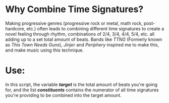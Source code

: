 # Why Combine Time Signatures?

Making progressive genres (progressive rock or metal, math rock, post-hardcore, etc.) often leads to combining different time signatures to create a novel feeling through rhythm, combinations of 2/4, 3/4, 4/4, 5/4, etc. all adding up to a set total amount of beats. Bands like *TTNG* (Formerly known as *This Town Needs Guns*), *Jinjer* and *Periphery* inspired me to make this, and make music using this technique.

# Use: 
In this script, the variable ***target*** is the total amount of beats you're going for, and the list ***constituents*** contains the numerator of all time signatures you're providing to be combined into the target amount.
